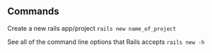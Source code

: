 ## Commands

Create a new rails app/project
`rails new name_of_project`

See all of the command line options that Rails accepts `rails new -h`
